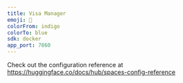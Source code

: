 ```yaml
---
title: Visa Manager
emoji: 🛂
colorFrom: indigo
colorTo: blue
sdk: docker
app_port: 7860
---
```


Check out the configuration reference at https://huggingface.co/docs/hub/spaces-config-reference